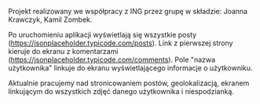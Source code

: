 Projekt realizowany we współpracy z ING przez grupę w składzie:
Joanna Krawczyk,
Kamil Zombek.

Po uruchomieniu aplikacji wyświetlają się wszystkie posty (https://jsonplaceholder.typicode.com/posts). Link z pierwszej strony kieruje 
do ekranu z komentarzami (https://jsonplaceholder.typicode.com/comments). Pole "nazwa użytkownika" linkuje do ekranu wyświetlającego 
informacje o użytkowniku. 

Aktualnie pracujemy nad stronicowaniem postów, geolokalizacją, ekranem linkującym do wszystkich zdjęć danego użytkownika i niespodzianką.
